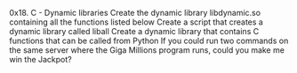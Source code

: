 0x18. C - Dynamic libraries
Create the dynamic library libdynamic.so containing all the functions
listed below
Create a script that creates a dynamic library called liball
Create a dynamic library that contains C functions that can be
called from Python
If you could run two commands on the same server where the Giga Millions
program runs, could you make me win the Jackpot?
